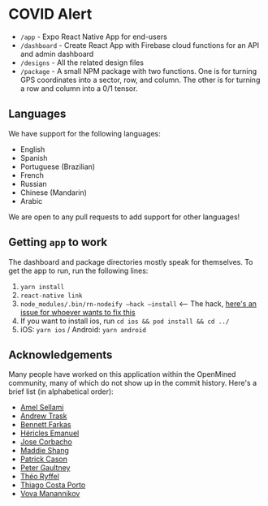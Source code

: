 # COVID Alert

- `/app` - Expo React Native App for end-users
- `/dashboard` - Create React App with Firebase cloud functions for an API and admin dashboard
- `/designs` - All the related design files
- `/package` - A small NPM package with two functions. One is for turning GPS coordinates into a sector, row, and column. The other is for turning a row and column into a 0/1 tensor.

## Languages

We have support for the following languages:

- English
- Spanish
- Portuguese (Brazilian)
- French
- Russian
- Chinese (Mandarin)
- Arabic

We are open to any pull requests to add support for other languages!

## Getting `app` to work

The dashboard and package directories mostly speak for themselves. To get the app to run, run the following lines:

1. `yarn install`
2. `react-native link`
3. `node_modules/.bin/rn-nodeify —hack —install` <-- The hack, [here's an issue for whoever wants to fix this](https://github.com/cereallarceny/covid-alert/issues/1)
4. If you want to install ios, run `cd ios && pod install && cd ../`
5. iOS: `yarn ios` / Android: `yarn android`

## Acknowledgements

Many people have worked on this application within the OpenMined community, many of which do not show up in the commit history. Here's a brief list (in alphabetical order):

- [Amel Sellami](https://github.com/samelsamel)
- [Andrew Trask](https://github.com/iamtrask)
- [Bennett Farkas](https://github.com/bennettfarkas)
- [Héricles Emanuel](https://github.com/hericlesme)
- [Jose Corbacho](https://github.com/mccorby)
- [Maddie Shang](https://github.com/prtfw)
- [Patrick Cason](https://github.com/cereallarceny)
- [Peter Gaultney](https://github.com/petergaultney)
- [Théo Ryffel](https://github.com/LaRiffle)
- [Thiago Costa Porto](https://github.com/tcp)
- [Vova Manannikov](https://github.com/vvmnnnkv)
